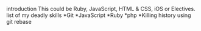 introduction
This could be Ruby, JavaScript, HTML & CSS, iOS or Electives.
list of my deadly skills
*Git
*JavaScript
*Ruby
*php
*Killing history using git rebase
